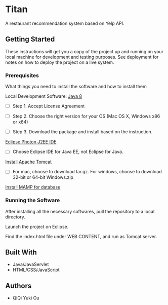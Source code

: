 # Titan

A restaurant recommendation system based on Yelp API.

## Getting Started

These instructions will get you a copy of the project up and running on your local machine for development and testing purposes. See deployment for notes on how to deploy the project on a live system.

### Prerequisites

What things you need to install the software and how to install them


Local Development Software: 
[Java 8](http://www.oracle.com/technetwork/java/javase/downloads/jdk8-downloads-2133151.html)

- [ ] Step 1. Accept License Agreement

- [ ] Step 2. Choose the right version for your OS (Mac OS X, Windows x86 or x64)

- [ ] Step 3. Download the package and install based on the instruction. 

[Eclipse Photon J2EE IDE](https://www.eclipse.org/downloads/)

- [ ] Choose Eclipse IDE for Java EE, not Eclipse for Java.

[Install Apache Tomcat](http://tomcat.apache.org/download-90.cgi)
- [ ] For mac, choose to download tar.gz. For windows, choose to download 32-bit or 64-bit Windows.zip

[Install MAMP for database](https://www.mamp.info/en/downloads/)

### Running the Software

After installing all the necessary softwares, pull the repository to a local directory.

Launch the project on Eclipse. 

Find the index.html file under WEB CONTENT, and run as Tomcat server.

## Built With

* Java/JavaServlet
* HTML/CSS/JavaScript

## Authors

* QiQi Yuki Ou


